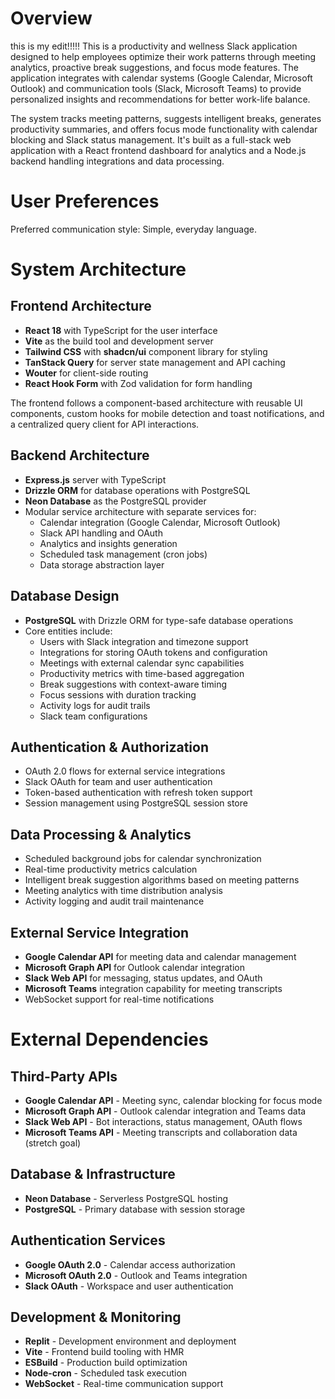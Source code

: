 # Overview
this is my edit!!!!!
This is a productivity and wellness Slack application designed to help employees optimize their work patterns through meeting analytics, proactive break suggestions, and focus mode features. The application integrates with calendar systems (Google Calendar, Microsoft Outlook) and communication tools (Slack, Microsoft Teams) to provide personalized insights and recommendations for better work-life balance.

The system tracks meeting patterns, suggests intelligent breaks, generates productivity summaries, and offers focus mode functionality with calendar blocking and Slack status management. It's built as a full-stack web application with a React frontend dashboard for analytics and a Node.js backend handling integrations and data processing.

# User Preferences

Preferred communication style: Simple, everyday language.

# System Architecture

## Frontend Architecture
- **React 18** with TypeScript for the user interface
- **Vite** as the build tool and development server
- **Tailwind CSS** with **shadcn/ui** component library for styling
- **TanStack Query** for server state management and API caching
- **Wouter** for client-side routing
- **React Hook Form** with Zod validation for form handling

The frontend follows a component-based architecture with reusable UI components, custom hooks for mobile detection and toast notifications, and a centralized query client for API interactions.

## Backend Architecture 
- **Express.js** server with TypeScript
- **Drizzle ORM** for database operations with PostgreSQL
- **Neon Database** as the PostgreSQL provider
- Modular service architecture with separate services for:
  - Calendar integration (Google Calendar, Microsoft Outlook)
  - Slack API handling and OAuth
  - Analytics and insights generation
  - Scheduled task management (cron jobs)
  - Data storage abstraction layer

## Database Design
- **PostgreSQL** with Drizzle ORM for type-safe database operations
- Core entities include:
  - Users with Slack integration and timezone support
  - Integrations for storing OAuth tokens and configuration
  - Meetings with external calendar sync capabilities
  - Productivity metrics with time-based aggregation
  - Break suggestions with context-aware timing
  - Focus sessions with duration tracking
  - Activity logs for audit trails
  - Slack team configurations

## Authentication & Authorization
- OAuth 2.0 flows for external service integrations
- Slack OAuth for team and user authentication
- Token-based authentication with refresh token support
- Session management using PostgreSQL session store

## Data Processing & Analytics
- Scheduled background jobs for calendar synchronization
- Real-time productivity metrics calculation
- Intelligent break suggestion algorithms based on meeting patterns
- Meeting analytics with time distribution analysis
- Activity logging and audit trail maintenance

## External Service Integration
- **Google Calendar API** for meeting data and calendar management
- **Microsoft Graph API** for Outlook calendar integration
- **Slack Web API** for messaging, status updates, and OAuth
- **Microsoft Teams** integration capability for meeting transcripts
- WebSocket support for real-time notifications

# External Dependencies

## Third-Party APIs
- **Google Calendar API** - Meeting sync, calendar blocking for focus mode
- **Microsoft Graph API** - Outlook calendar integration and Teams data
- **Slack Web API** - Bot interactions, status management, OAuth flows
- **Microsoft Teams API** - Meeting transcripts and collaboration data (stretch goal)

## Database & Infrastructure
- **Neon Database** - Serverless PostgreSQL hosting
- **PostgreSQL** - Primary database with session storage

## Authentication Services
- **Google OAuth 2.0** - Calendar access authorization
- **Microsoft OAuth 2.0** - Outlook and Teams integration
- **Slack OAuth** - Workspace and user authentication

## Development & Monitoring
- **Replit** - Development environment and deployment
- **Vite** - Frontend build tooling with HMR
- **ESBuild** - Production build optimization
- **Node-cron** - Scheduled task execution
- **WebSocket** - Real-time communication support